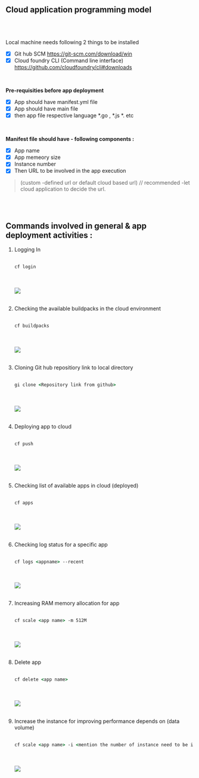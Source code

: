 ## Cloud application programming model

</br>
</br>

Local machine needs following 2 things to be installed 
</br>
- [x] Git hub SCM https://git-scm.com/download/win
- [x] Cloud foundry CLI (Command line interface) https://github.com/cloudfoundry/cli#downloads

</br>

**Pre-requisities before app deployment**

- [x] App should have manifest.yml file 
- [x] App should have main file 
- [x] then app file respective language *.go , *.js *. etc 

</br>

**Manifest file should have - following components :**

- [x] App name 
- [x] App memeory size 
- [x] Instance number 
- [x] Then URL to be involved in the app execution
> (custom -defined url  or default cloud based url) // recommended -let cloud application to decide the url.

</br>
</br>

## Commands involved in general & app deployment activities : 


1. Logging In
   </br>
   </br>
   
   ```bat
   cf login
   ```
   </br>
   </br>
    <img src="./files/1-cf_login.png" >
   </br>
   </br>
   
2. Checking the available buildpacks in the cloud environment
   </br>
   </br>
   
   ```bat
   cf buildpacks
   ```
   </br>
   </br>
    <img src="./files/2-cf_buildpacks.png" >
   </br>
   </br>
   
3. Cloning Git hub repositiory link to local directory
   </br>
   </br>
   
   ```bat
   gi clone <Repository link from github>
   ```
   </br>
   </br>
    <img src="./files/3-gi_clone.png" >
   </br>
   </br>
   
4. Deploying app to cloud
   </br>
   </br>
   
   ```bat
   cf push
   ```
   </br>
   </br>
    <img src="./files/4-cf_push.png" >
   </br>
   </br>  
   
5. Checking list of available apps in cloud (deployed)
   </br>
   </br>
   
   ```bat
   cf apps 
   ```
   </br>
   </br>
    <img src="./files/5-cf_apps.png" >
   </br>
   </br>
   
6. Checking log status for a specific app
   </br>
   </br>
   
   ```bat
   cf logs <appname> --recent
   ```
   </br>
   </br>
    <img src="./files/6-cf_logs.png" >
   </br>
   </br>
   
7. Increasing RAM memory allocation for app
   </br>
   </br>
   
   ```bat
   cf scale <app name> -m 512M
   ```
   </br>
   </br>
    <img src="./files/7-cf_scale.png" >
   </br>
   </br>
   
8. Delete app
   </br>
   </br>
   
   ```bat
   cf delete <app name>
   ```
   </br>
   </br>
    <img src="./files/8-cf_delete.png" >
   </br>
   </br>

9. Increase the instance for improving performance depends on (data volume)
   </br>
   </br>
   
   ```bat
   cf scale <app name> -i <mention the number of instance need to be increased>
   ```
   </br>
   </br>
    <img src="./files/9-cf_scale_i.png" >
   </br>
   </br>
